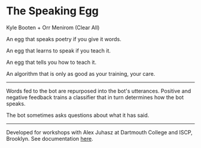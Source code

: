 # The Speaking Egg

Kyle Booten + Orr Menirom (Clear All)

An egg that speaks poetry if you give it words.

An egg that learns to speak if you teach it.

An egg that tells you how to teach it. 

An algorithm that is only as good as your training, your care.  

***

Words fed to the bot are repurposed into the bot's utterances.  Positive and negative feedback trains a classifier that in turn determines how the bot speaks.

The bot sometimes asks questions about what it has said.  

***

Developed for workshops with Alex Juhasz at Dartmouth College and ISCP, Brooklyn.  See documentation [here](http://fakenews-poetry.org/dartmouth.html).